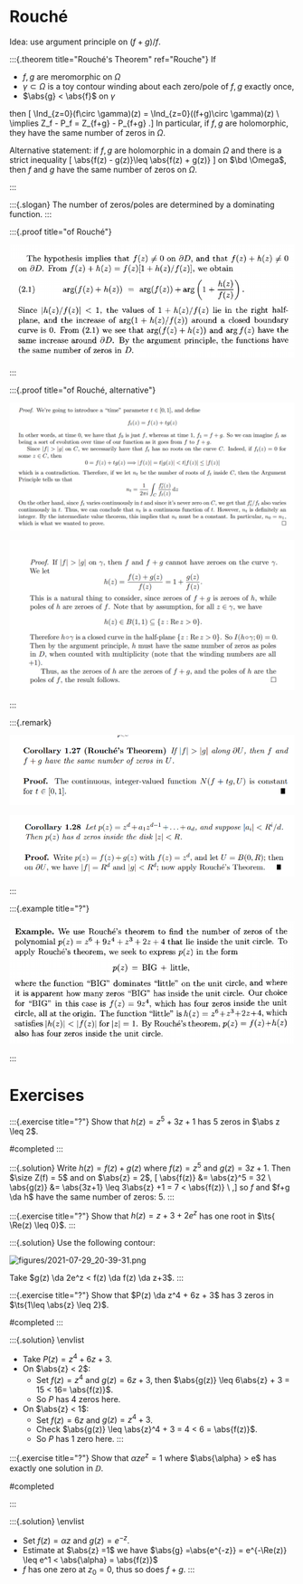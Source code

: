 # Rouché 

Idea: use argument principle on $(f+g)/f$.

:::{.theorem title="Rouché's Theorem" ref="Rouche"}
If

- $f, g$ are meromorphic on $\Omega$
- $\gamma \subset \Omega$ is a toy contour winding about each zero/pole of $f, g$ exactly once,
- $\abs{g} < \abs{f}$ on $\gamma$

then
\[
\Ind_{z=0}(f\circ \gamma)(z) = \Ind_{z=0}((f+g)\circ \gamma)(z) \\
\implies Z_f - P_f = Z_{f+g} - P_{f+g}
.\]
In particular, if $f, g$ are holomorphic, they have the same number of zeros in $\Omega$.

Alternative statement: if $f, g$ are holomorphic in a domain $\Omega$ and there is a strict inequality
\[
\abs{f(z) - g(z)}\leq \abs{f(z) + g(z)}
\]
on $\bd \Omega$, then $f$ and $g$ have the same number of zeros on $\Omega$.

:::

:::{.slogan}
The number of zeros/poles are determined by a dominating function.
:::

:::{.proof title="of Rouché"}

![](figures/2021-12-10_22-23-58.png)

:::

:::{.proof title="of Rouché, alternative"}

![](figures/2021-12-14_16-25-41.png)

![](figures/2021-12-15_02-24-10.png)

:::


:::{.remark}

![30_Complex Analysis/figures/2021-10-29_01-39-19.png](30_Complex%20Analysis/figures/2021-10-29_01-39-19.png)

![30_Complex Analysis/figures/2021-10-29_01-39-43.png](30_Complex%20Analysis/figures/2021-10-29_01-39-43.png)

:::

:::{.example title="?"}

![](figures/2021-12-10_18-00-35.png)

:::

# Exercises

:::{.exercise title="?"}
Show that $h(z) =z^5 + 3z + 1$ has 5 zeros in $\abs z \leq 2$.

#completed
:::

:::{.solution}
Write $h(z) = f(z) + g(z)$ where $f(z) = z^5$ and $g(z) = 3z+1$.
Then $\size Z(f) = 5$ and on $\abs{z} = 2$,
\[
\abs{f(z)} &= \abs{z}^5 = 32 \\
\abs{g(z)} &= \abs{3z+1} \leq 3\abs{z} +1 = 7 < \abs{f(z)} \\
,\]
so $f$ and $f+g \da h$ have the same number of zeros: 5.
:::

:::{.exercise title="?"}
Show that $h(z) = z + 3 + 2e^z$ has one root in $\ts{ \Re(z) \leq 0}$.
:::

:::{.solution}
Use the following contour:


![figures/2021-07-29_20-39-31.png](figures/2021-07-29_20-39-31.png)

Take $g(z) \da 2e^z < f(z) \da f(z) \da z+3$.
:::

:::{.exercise title="?"}
Show that $P(z) \da z^4 + 6z + 3$ has 3 zeros in $\ts{1\leq \abs{z} \leq 2}$.

#completed
:::

:::{.solution}
\envlist

- Take $P(z) = z^4 + 6z + 3$.
- On $\abs{z} < 2$:
  - Set $f(z) = z^4$ and $g(z) = 6z + 3$, then $\abs{g(z)} \leq 6\abs{z} + 3 = 15 < 16= \abs{f(z)}$.
  - So $P$ has 4 zeros here.
- On $\abs{z} < 1$:
  - Set $f(z) = 6z$ and $g(z) = z^4 + 3$.
  - Check $\abs{g(z)} \leq \abs{z}^4 + 3 = 4 < 6 = \abs{f(z)}$.
  - So $P$ has 1 zero here.
:::

:::{.exercise title="?"}
Show that $\alpha z e^z = 1$ where $\abs{\alpha} > e$ has exactly one solution in $\DD$.

#completed

:::

:::{.solution}
\envlist 

- Set $f(z) = \alpha z$ and $g(z) = e^{-z}$.
- Estimate at $\abs{z} =1$ we have $\abs{g} =\abs{e^{-z}} = e^{-\Re(z)} \leq e^1 < \abs{\alpha} = \abs{f(z)}$
- $f$ has one zero at $z_0 = 0$, thus so does $f+g$.
:::
